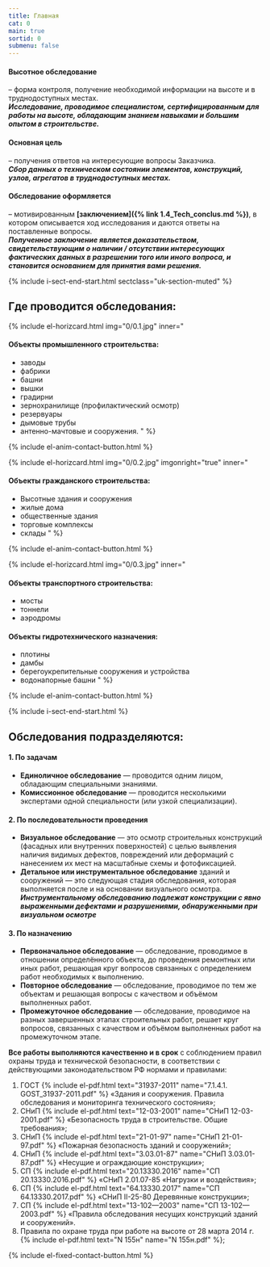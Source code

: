 ```yaml
---
title: Главная
cat: 0
main: true
sortid: 0
submenu: false
---
```


#### **Высотное обследование** 
– форма контроля, получение необходимой информации на высоте и в труднодоступных местах.    
***Исследование, проводимое специалистом, сертифицированным для работы на высоте, обладающим знанием навыками и большим опытом в строительстве.***

#### **Основная цель** 
– получения ответов на интересующие вопросы Заказчика.   
***Сбор данных о техническом состоянии элементов, конструкций, узлов, агрегатов в труднодоступных местах.***

#### **Обследование оформляется** 
– мотивированным __[заключением]({% link 1.4_Tech_conclus.md %})__, в котором описывается ход исследования и даются ответы на поставленные вопросы.   
***Полученное заключение является доказательством, свидетельствующим о наличии / отсутствии интересующих фактических данных в разрешении того или иного вопроса, и становится основанием для принятия вами решения.***


{% include i-sect-end-start.html sectclass="uk-section-muted" %}

## **Где проводится обследования:**

{% include el-horizcard.html img="0/0.1.jpg" inner="
#### **Объекты промышленного строительства:**     
- заводы  
- фабрики  
- башни    
- вышки    
- градирни    
- зернохранилище (профилактический осмотр)  
- резервуары  
- дымовые трубы  
- антенно-мачтовые и сооружения.
" %}

<!-- тут была кнопка -->
{% include el-anim-contact-button.html %} 

{% include el-horizcard.html img="0/0.2.jpg" imgonright="true" inner="
#### **Объекты гражданского строительства:**   
- Высотные здания и сооружения  
- жилые дома  
- общественные здания  
- торговые комплексы  
- склады 
" %} 

<!-- тут была кнопка -->
{% include el-anim-contact-button.html %}

{% include el-horizcard.html img="0/0.3.jpg" inner="
#### **Объекты транспортного строительства:**  
- мосты  
- тоннели  
- аэродромы  

#### **Объекты гидротехнического назначения:**   
- плотины  
- дамбы  
- берегоукрепительные сооружения и устройства  
- водонапорные башни 
" %} 

<!-- тут была кнопка -->
{% include el-anim-contact-button.html %}

{% include i-sect-end-start.html %}

## **Обследования подразделяются:** 

#### **1. По задачам**  
- **Единоличное обследование** — проводится одним лицом, обладающим специальными знаниями.  
- **Комиссионное обследование** — проводится несколькими экспертами одной специальности (или узкой специализации).

#### **2. По последовательности проведения**  
- **Визуальное обследование** — это осмотр строительных конструкций (фасадных или внутренних поверхностей) с целью выявления наличия видимых дефектов, повреждений или деформаций с нанесением их мест на масштабные схемы и фотофиксацией.  
- **Детальное или инструментальное обследование** зданий и сооружений — это следующая стадия обследования, которая выполняется после и на основании визуального осмотра.   
     ***Инструментальному обследованию подлежат конструкции с явно выраженными дефектами и разрушениями, обнаруженными при визуальном осмотре***
 
#### **3. По назначению**
- **Первоначальное обследование** — обследование, проводимое в отношении определённого объекта, до проведения ремонтных или иных работ, решающая круг вопросов связанных с определением работ необходимых к выполнению.   
- **Повторное обследование** — обследование, проводимое по тем же объектам и решающая вопросы с качеством и объёмом выполненных работ.   
- **Промежуточное обследование** — обследование, проводимое на разных завершенных этапах строительных работ, решает круг вопросов, связанных с качеством и объёмом выполненных работ на промежуточном этапе.  


**Все работы выполняются качественно и в срок** с соблюдением правил охраны труда и технической безопасности, в соответствии с действующими законодательством РФ нормами и правилами:

1. ГОСТ {% include el-pdf.html text="31937-2011" name="7.1.4.1. GOST_31937-2011.pdf" %} «Здания и сооружения. Правила обследования и мониторинга технического состояния»;
2. СНиП {% include el-pdf.html text="12-03-2001" name="СНиП 12-03-2001.pdf" %} «Безопасность труда в строительстве. Общие требования»;    
3. СНиП {% include el-pdf.html text="21-01-97" name="СНиП 21-01-97.pdf" %} «Пожарная безопасность зданий и сооружений»;    
4. СНиП {% include el-pdf.html text="3.03.01-87" name="СНиП 3.03.01-87.pdf" %} «Несущие и ограждающие конструкции»; 
5. СП {% include el-pdf.html text="20.13330.2016" name="СП 20.13330.2016.pdf" %} «СНиП 2.01.07-85 «Нагрузки и воздействия»;    
6. СП {% include el-pdf.html text="64.13330.2017" name="СП 64.13330.2017.pdf" %} «СНиП II-25-80 Деревянные конструкции»;    
7. СП {% include el-pdf.html text="13-102—2003" name="СП 13-102—2003.pdf" %} «Правила обследования несущих конструкций зданий и сооружений».    
8. Правила по охране труда при работе на высоте от 28 марта 2014 г. {% include el-pdf.html text="N 155н" name="N 155н.pdf" %};

{% include el-fixed-contact-button.html %}